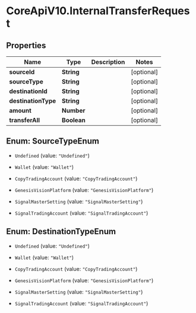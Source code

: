 # CoreApiV10.InternalTransferRequest

## Properties
Name | Type | Description | Notes
------------ | ------------- | ------------- | -------------
**sourceId** | **String** |  | [optional] 
**sourceType** | **String** |  | [optional] 
**destinationId** | **String** |  | [optional] 
**destinationType** | **String** |  | [optional] 
**amount** | **Number** |  | [optional] 
**transferAll** | **Boolean** |  | [optional] 


<a name="SourceTypeEnum"></a>
## Enum: SourceTypeEnum


* `Undefined` (value: `"Undefined"`)

* `Wallet` (value: `"Wallet"`)

* `CopyTradingAccount` (value: `"CopyTradingAccount"`)

* `GenesisVisionPlatform` (value: `"GenesisVisionPlatform"`)

* `SignalMasterSetting` (value: `"SignalMasterSetting"`)

* `SignalTradingAccount` (value: `"SignalTradingAccount"`)




<a name="DestinationTypeEnum"></a>
## Enum: DestinationTypeEnum


* `Undefined` (value: `"Undefined"`)

* `Wallet` (value: `"Wallet"`)

* `CopyTradingAccount` (value: `"CopyTradingAccount"`)

* `GenesisVisionPlatform` (value: `"GenesisVisionPlatform"`)

* `SignalMasterSetting` (value: `"SignalMasterSetting"`)

* `SignalTradingAccount` (value: `"SignalTradingAccount"`)




